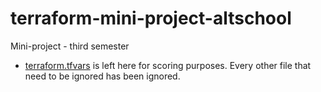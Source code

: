 # terraform-mini-project-altschool
Mini-project - third semester

- [terraform.tfvars](https://github.com/Jojo-GitH2/terraform-mini-project-altschool/blob/main/terraform/terraform.tfvars) is left here for scoring purposes. Every other file that need to be ignored has been ignored.
